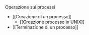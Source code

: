 Operazione sui processi
- [[Creazione di un processo]]
	- [[Creazione processo in UNIX]]
- [[Terminazione di un processo]]